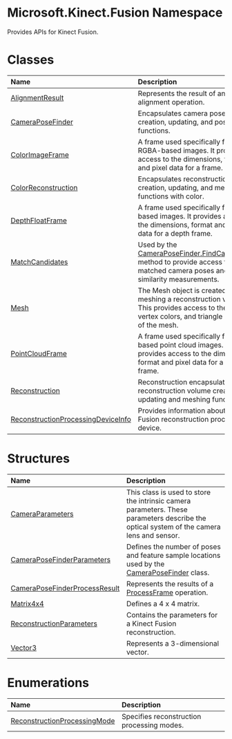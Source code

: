 Microsoft.Kinect.Fusion Namespace  
=================================  

Provides APIs for Kinect Fusion. <span id="classesSection"></span>

Classes  
=======  

<table>
<colgroup>
<col width="30%" />
<col width="60%" />
</colgroup>
<thead>
<tr class="header">
<th align="left">Name</th>
<th align="left">Description</th>
</tr>
</thead>
<tbody>
<tr class="odd">
<td align="left"><a href="Kinect.Fusion/AlignmentResult_Class.md">AlignmentResult</a></td>
<td align="left">Represents the result of an alignment operation.</td>
</tr>
<tr class="even">
<td align="left"><a href="Kinect.Fusion/CameraPoseFinder_Class.md">CameraPoseFinder</a></td>
<td align="left">Encapsulates camera pose finder creation, updating, and pose-finding functions.</td>
</tr>
<tr class="odd">
<td align="left"><a href="Kinect.Fusion/ColorImageFrame_Class.md">ColorImageFrame</a></td>
<td align="left">A frame used specifically for 32bit RGBA-based images. It provides access to the dimensions, format and pixel data for a frame.</td>
</tr>
<tr class="even">
<td align="left"><a href="Kinect.Fusion/ColorReconstruction_Class.md">ColorReconstruction</a></td>
<td align="left">Encapsulates reconstruction volume creation, updating, and meshing functions with color.</td>
</tr>
<tr class="odd">
<td align="left"><a href="Kinect.Fusion/DepthFloatFrame_Class.md">DepthFloatFrame</a></td>
<td align="left">A frame used specifically for float-based images. It provides access to the dimensions, format and pixel data for a depth frame.</td>
</tr>
<tr class="even">
<td align="left"><a href="Kinect.Fusion/MatchCandidates_Class.md">MatchCandidates</a></td>
<td align="left">Used by the <a href="Kinect.Fusion/CameraPoseFinder_Class/Methods/FindCameraPose_Method.md">CameraPoseFinder.FindCameraPose</a> method to provide access to the matched camera poses and their similarity measurements.</td>
</tr>
<tr class="odd">
<td align="left"><a href="Kinect.Fusion/Mesh_Class.md">Mesh</a></td>
<td align="left">The Mesh object is created when meshing a reconstruction volume. This provides access to the vertices, vertex colors, and triangle indexes of the mesh.</td>
</tr>
<tr class="even">
<td align="left"><a href="Kinect.Fusion/PointCloudFrame_Class.md">PointCloudFrame</a></td>
<td align="left">A frame used specifically for float-based point cloud images. It provides access to the dimensions, format and pixel data for a depth frame.</td>
</tr>
<tr class="odd">
<td align="left"><a href="Kinect.Fusion/Reconstruction_Class.md">Reconstruction</a></td>
<td align="left">Reconstruction encapsulates reconstruction volume creation updating and meshing functions.</td>
</tr>
<tr class="even">
<td align="left"><a href="Kinect.Fusion/ReconstructionProcessingDe.md">ReconstructionProcessingDeviceInfo</a></td>
<td align="left">Provides information about a Kinect Fusion reconstruction processing device.</td>
</tr>
</tbody>
</table>

<span id="structuresSection"></span>

Structures  
==========  

<table>
<colgroup>
<col width="30%" />
<col width="60%" />
</colgroup>
<thead>
<tr class="header">
<th align="left">Name</th>
<th align="left">Description</th>
</tr>
</thead>
<tbody>
<tr class="odd">
<td align="left"><a href="Kinect.Fusion/CameraParameters_Structure.md">CameraParameters</a></td>
<td align="left">This class is used to store the intrinsic camera parameters. These parameters describe the optical system of the camera lens and sensor.</td>
</tr>
<tr class="even">
<td align="left"><a href="Kinect.Fusion/CameraPoseFinderParameters.md">CameraPoseFinderParameters</a></td>
<td align="left">Defines the number of poses and feature sample locations used by the <a href="Kinect.Fusion/CameraPoseFinder_Class.md">CameraPoseFinder</a> class.</td>
</tr>
<tr class="odd">
<td align="left"><a href="Kinect.Fusion/CameraPoseFinderProcessRes.md">CameraPoseFinderProcessResult</a></td>
<td align="left">Represents the results of a <a href="Kinect.Fusion/CameraPoseFinder_Class/Methods/ProcessFrame_Method.md">ProcessFrame</a> operation.</td>
</tr>
<tr class="even">
<td align="left"><a href="Kinect.Fusion/Matrix4x4_Structure.md">Matrix4x4</a></td>
<td align="left">Defines a 4 x 4 matrix.</td>
</tr>
<tr class="odd">
<td align="left"><a href="Kinect.Fusion/ReconstructionParameters.md">ReconstructionParameters</a></td>
<td align="left">Contains the parameters for a Kinect Fusion reconstruction.</td>
</tr>
<tr class="even">
<td align="left"><a href="Kinect.Fusion/Vector3_Structure.md">Vector3</a></td>
<td align="left">Represents a 3-dimensional vector.</td>
</tr>
</tbody>
</table>

<span id="enumerationsSection"></span>

Enumerations  
============  

<table>
<colgroup>
<col width="30%" />
<col width="60%" />
</colgroup>
<thead>
<tr class="header">
<th align="left">Name</th>
<th align="left">Description</th>
</tr>
</thead>
<tbody>
<tr class="odd">
<td align="left"><a href="Kinect.Fusion/ReconstructionProcessingMode.md">ReconstructionProcessingMode</a></td>
<td align="left">Specifies reconstruction processing modes.</td>
</tr>
</tbody>
</table>



<!--Please do not edit the data in the comment block below.-->
<!--
TOCTitle : Microsoft.Kinect.Fusion
RLTitle : Microsoft.Kinect.Fusion Namespace
KeywordF : Microsoft.Kinect.Fusion
KeywordA : N:Microsoft.Kinect.Fusion
KeywordK : Microsoft.Kinect.Fusion Namespace
AssetID : N:Microsoft.Kinect.Fusion
Locale : en-us
CommunityContent : 1
TopicType : kbOrient
DocSet : K4Wv2
ProjType : K4Wv2Proj
Technology : Kinect for Windows
Product : Kinect for Windows SDK v2
productversion : 20
-->
